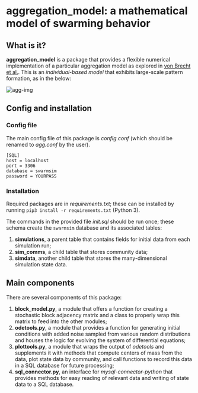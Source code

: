 # aggregation_model: a mathematical model of swarming behavior

## What is it? 
**aggregation_model** is a package that provides a flexible numerical implementation of a particular aggregation model as explored in [von Brecht et al.](https://link.springer.com/article/10.1007/s10955-012-0680-x). This is an *individual-based model* that exhibits large-scale pattern formation, as in the below:

![agg-img](placeholder.png)

## Config and installation
### Config file
The main config file of this package is *config.conf* (which should be renamed to *agg.conf* by the user). 

	[SQL]
	host = localhost
	port = 3306
	database = swarmsim
	password = YOURPASS

### Installation
Required packages are in *requirements.txt*; these can be installed by running `pip3 install -r requirements.txt` (Python 3). 

The commands in the provided file *init.sql* should be run once; these schema create the `swarmsim` database and its associated tables: 
1. **simulations**, a parent table that contains fields for initial data from each simulation run;
2. **sim_comms**, a child table that stores community data;
3. **simdata**, another child table that stores the many-dimensional simulation state data.

## Main components
There are several components of this package: 
1. **block_model.py**, a module that offers a function for creating a stochastic block adjacency matrix and a class to properly wrap this matrix to feed into the other modules; 
2. **odetools.py**, a module that provides a function for generating initial conditions with added noise sampled from various random distributions and houses the logic for evolving the system of differential equations;
3. **plottools.py**, a module that wraps the output of *odetools* and supplements it with methods that compute centers of mass from the data, plot state data by community, and call functions to record this data in a SQL database for future processing;
4. **sql_connector.py**, an interface for *mysql-connector-python* that provides methods for easy reading of relevant data and writing of state data to a SQL database.

